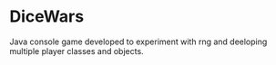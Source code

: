 # DiceWars
Java console game developed to experiment with rng and deeloping multiple player classes and objects.
